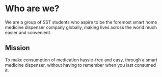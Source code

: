 # Who are we?

We are a group of SST students who aspire to be the foremost smart home medicine dispenser company globally, making lives across the world much easier and convenient. 

## Mission

To make consumption of medication hassle-free and easy, through a smart medicine dispenser, without having to remember when you last consumed it.
